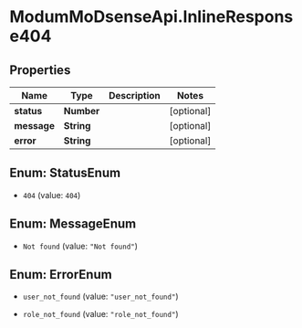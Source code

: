 # ModumMoDsenseApi.InlineResponse404

## Properties

Name | Type | Description | Notes
------------ | ------------- | ------------- | -------------
**status** | **Number** |  | [optional] 
**message** | **String** |  | [optional] 
**error** | **String** |  | [optional] 



## Enum: StatusEnum


* `404` (value: `404`)





## Enum: MessageEnum


* `Not found` (value: `"Not found"`)





## Enum: ErrorEnum


* `user_not_found` (value: `"user_not_found"`)

* `role_not_found` (value: `"role_not_found"`)




